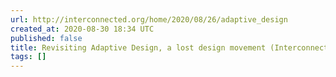 ```yaml
---
url: http://interconnected.org/home/2020/08/26/adaptive_design
created_at: 2020-08-30 18:34 UTC
published: false
title: Revisiting Adaptive Design, a lost design movement (Interconnected)
tags: []
---
```



